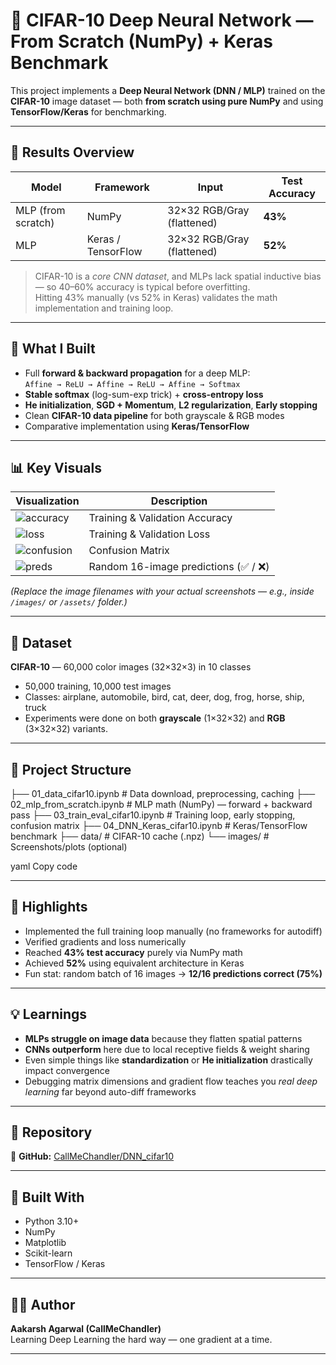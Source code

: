# 🧠 CIFAR-10 Deep Neural Network — From Scratch (NumPy) + Keras Benchmark

This project implements a **Deep Neural Network (DNN / MLP)** trained on the **CIFAR-10** image dataset — both **from scratch using pure NumPy** and using **TensorFlow/Keras** for benchmarking.

---

## 🚀 Results Overview

| Model | Framework | Input | Test Accuracy |
|--------|------------|--------|---------------|
| MLP (from scratch) | NumPy | 32×32 RGB/Gray (flattened) | **43%** |
| MLP | Keras / TensorFlow | 32×32 RGB/Gray (flattened) | **52%** |

> CIFAR-10 is a *core CNN dataset*, and MLPs lack spatial inductive bias — so 40–60% accuracy is typical before overfitting.  
> Hitting 43% manually (vs 52% in Keras) validates the math implementation and training loop.

---

## 🧩 What I Built

- Full **forward & backward propagation** for a deep MLP:  
  `Affine → ReLU → Affine → ReLU → Affine → Softmax`
- **Stable softmax** (log-sum-exp trick) + **cross-entropy loss**
- **He initialization**, **SGD + Momentum**, **L2 regularization**, **Early stopping**
- Clean **CIFAR-10 data pipeline** for both grayscale & RGB modes
- Comparative implementation using **Keras/TensorFlow**

---

## 📊 Key Visuals

| Visualization | Description |
|---------------|-------------|
| ![accuracy](images/accuracy_curve.png) | Training & Validation Accuracy |
| ![loss](images/loss_curve.png) | Training & Validation Loss |
| ![confusion](images/confusion_matrix.png) | Confusion Matrix |
| ![preds](images/sample_predictions.png) | Random 16-image predictions (✅ / ❌) |

*(Replace the image filenames with your actual screenshots — e.g., inside `/images/` or `/assets/` folder.)*

---

## 🧠 Dataset

**CIFAR-10** — 60,000 color images (32×32×3) in 10 classes  
- 50,000 training, 10,000 test images  
- Classes: airplane, automobile, bird, cat, deer, dog, frog, horse, ship, truck  
- Experiments were done on both **grayscale** (1×32×32) and **RGB** (3×32×32) variants.

---

## 🧮 Project Structure

├── 01_data_cifar10.ipynb # Data download, preprocessing, caching
├── 02_mlp_from_scratch.ipynb # MLP math (NumPy) — forward + backward pass
├── 03_train_eval_cifar10.ipynb # Training loop, early stopping, confusion matrix
├── 04_DNN_Keras_cifar10.ipynb # Keras/TensorFlow benchmark
├── data/ # CIFAR-10 cache (.npz)
└── images/ # Screenshots/plots (optional)

yaml
Copy code

---

## 🔬 Highlights

- Implemented the full training loop manually (no frameworks for autodiff)
- Verified gradients and loss numerically
- Reached **43% test accuracy** purely via NumPy math  
- Achieved **52%** using equivalent architecture in Keras
- Fun stat: random batch of 16 images → **12/16 predictions correct (75%)**

---

## 💡 Learnings

- **MLPs struggle on image data** because they flatten spatial patterns  
- **CNNs outperform** here due to local receptive fields & weight sharing  
- Even simple things like **standardization** or **He initialization** drastically impact convergence  
- Debugging matrix dimensions and gradient flow teaches you *real deep learning* far beyond auto-diff frameworks

---

## 📁 Repository

🔗 **GitHub:** [CallMeChandler/DNN_cifar10](https://github.com/CallMeChandler/DNN_cifar10)

---

## 🏁 Built With

- Python 3.10+  
- NumPy  
- Matplotlib  
- Scikit-learn  
- TensorFlow / Keras

---

## 🧍‍♂️ Author

**Aakarsh Agarwal (CallMeChandler)**  
Learning Deep Learning the hard way — one gradient at a time.

---
